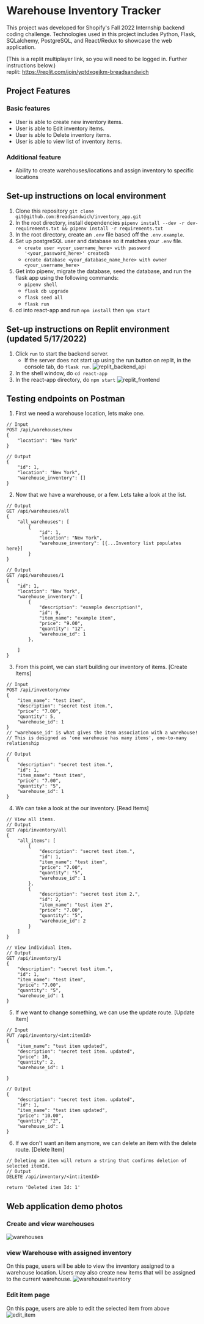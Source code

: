 # Warehouse Inventory Tracker

This project was developed for Shopify's Fall 2022 Internship backend coding challenge.
Technologies used in this project includes Python, Flask, SQLalchemy, PostgreSQL, and React/Redux to showcase the web application.

(This is a replit multiplayer link, so you will need to be logged in. Further instructions below.) <br>
replit: https://replit.com/join/yptdxqejkm-breadsandwich

## Project Features
### Basic features
* User is able to create new inventory items.
* User is able to Edit inventory items.
* User is able to Delete inventory items.
* User is able to view list of inventory items.

### Additional feature
* Ability to create warehouses/locations and assign inventory to specific locations

## Set-up instructions on local environment
1. Clone this repository `git clone git@github.com:Breadsandwich/inventory_app.git`
2. In the root directory, install dependencies `pipenv install --dev -r dev-requirements.txt && pipenv install -r requirements.txt`
3. In the root directory, create an `.env` file based off the `.env.example`.
4. Set up postgreSQL user and database so it matches your `.env` file.
    * `create user <your_username_here> with password '<your_password_here>' createdb`
    * `create database <your_database_name_here> with owner <your_username_here>`
5. Get into pipenv, migrate the database, seed the database, and run the flask app using the following commands:
   * `pipenv shell`
   * `flask db upgrade`
   * `flask seed all`
   * `flask run`
6. cd into react-app and run `npm install` then `npm start`

## Set-up instructions on Replit environment (updated 5/17/2022)
1. Click `run` to start the backend server.
   * If the server does not start up using the run button on replit, in the console tab, do `flask run`.
![replit_backend_api](./images/replit_backend_api.PNG)
3. In the shell window, do `cd react-app`
4. In the react-app directory, do `npm start`
![replit_frontend](./images//replit_frontend.PNG)

## Testing endpoints on Postman
1. First we need a warehouse location, lets make one.
```
// Input
POST /api/warehouses/new
{
    "location": "New York"
}

// Output
{
    "id": 1,
    "location": "New York",
    "warehouse_inventory": []
}
```
2. Now that we have a warehouse, or a few. Lets take a look at the list.
```
// Output
GET /api/warehouses/all
{
    "all_warehouses": [
        {
            "id": 1,
            "location": "New York",
            "warehouse_inventory": [{...Inventory list populates here}]
        }
}

// Output
GET /api/warehouses/1
{
    "id": 1,
    "location": "New York",
    "warehouse_inventory": [
        {
            "description": "example description!",
            "id": 9,
            "item_name": "example item",
            "price": "9.00",
            "quantity": "12",
            "warehouse_id": 1
        },

    ]
}
```
3. From this point, we can start building our inventory of items. [Create Items]
```
// Input
POST /api/inventory/new
{
    "item_name": "test item",
    "description": "secret test item.",
    "price": "7.00",
    "quantity": 5,
    "warehouse_id": 1
}
// "warehouse_id" is what gives the item association with a warehouse!
// This is designed as 'one warehouse has many items', one-to-many relationship

// Output
{
    "description": "secret test item.",
    "id": 1,
    "item_name": "test item",
    "price": "7.00",
    "quantity": "5",
    "warehouse_id": 1
}
```
4. We can take a look at the our inventory. [Read Items]
```
// View all items.
// Output
GET /api/inventory/all
{
    "all_items": [
        {
            "description": "secret test item.",
            "id": 1,
            "item_name": "test item",
            "price": "7.00",
            "quantity": "5",
            "warehouse_id": 1
        },
        {
            "description": "secret test item 2.",
            "id": 2,
            "item_name": "test item 2",
            "price": "7.00",
            "quantity": "5",
            "warehouse_id": 2
        }
    ]
}

// View individual item.
// Output
GET /api/inventory/1
{
    "description": "secret test item.",
    "id": 1,
    "item_name": "test item",
    "price": "7.00",
    "quantity": "5",
    "warehouse_id": 1
}
```

5. If we want to change something, we can use the update route. [Update Item]
```
// Input
PUT /api/inventory/<int:itemId>
{
    "item_name": "test item updated",
    "description": "secret test item. updated",
    "price": 10,
    "quantity": 2,
    "warehouse_id": 1

}

// Output
{
    "description": "secret test item. updated",
    "id": 1,
    "item_name": "test item updated",
    "price": "10.00",
    "quantity": "2",
    "warehouse_id": 1
}

```

6. If we don't want an item anymore, we can delete an item with the delete route. [Delete Item]

```
// Deleting an item will return a string that confirms deletion of selected itemId.
// Output
DELETE /api/inventory/<int:itemId>

return 'Deleted item Id: 1'
```

## Web application demo photos
### Create and view warehouses
![warehouses](./images/warehouses.PNG)

### view Warehouse with assigned inventory
On this page, users will be able to view the inventory assigned to a warehouse location. Users may also create new items that will be assigned to the current warehouse.
![warehouseInventory](./images/warehouse_inventory_list.PNG)

### Edit item page
On this page, users are able to edit the selected item from above
![edit_item](./images/edit_item.PNG)
